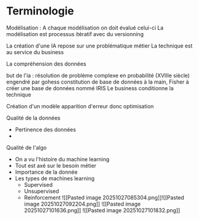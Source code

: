# Terminologie
Modélisation : 
A chaque modélisation on doit évalué celui-ci
La modélisation est processus itératif avec du versionning

La création d'une IA repose sur une problématique métier
La technique est au service du business


La compréhension des données

but de l'ia : résolution de problème complexe en probabilité (XVIIIe siècle) engendré par gohess
constitution de base de données à la main, Fisher à créer une base de données nommé IRIS
Le business conditionne la technique



Création d'un modèle apparition d'erreur donc optimisation

Qualité de la données
- Pertinence des données
- 
Qualité de l'algo 

- On a vu l'histoire du machine learning
- Tout est axé sur le besoin métier
- Importance de la donnée
- Les types de machines learning
    - Supervised
    - Unsupervised
    - Reinforcement
![[Pasted image 20251027085304.png]]![[Pasted image 20251027092204.png]]
![[Pasted image 20251027101636.png]]
![[Pasted image 20251027101832.png]]
